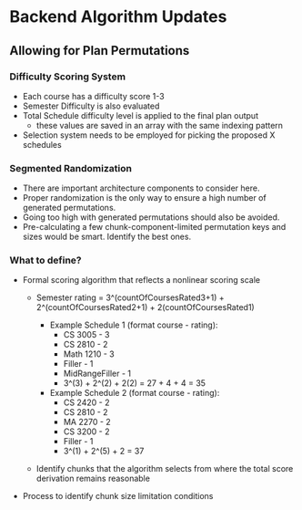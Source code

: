# Backend Algorithm Updates

## Allowing for Plan Permutations

### Difficulty Scoring System

- Each course has a difficulty score 1-3
- Semester Difficulty is also evaluated
- Total Schedule difficulty level is applied to the final plan output
  - these values are saved in an array with the same indexing pattern
- Selection system needs to be employed for picking the proposed X schedules

### Segmented Randomization

- There are important architecture components to consider here.
- Proper randomization is the only way to ensure a high number of generated permutations.
- Going too high with generated permutations should also be avoided.
- Pre-calculating a few chunk-component-limited permutation keys and sizes would be smart. Identify the best ones.

### What to define?

- Formal scoring algorithm that reflects a nonlinear scoring scale

  - Semester rating = 3^(countOfCoursesRated3+1) + 2^(countOfCoursesRated2+1) + 2(countOfCoursesRated1)

    - Example Schedule 1 (format course - rating):
      - CS 3005 - 3
      - CS 2810 - 2
      - Math 1210 - 3
      - Filler - 1
      - MidRangeFiller - 1
      - 3^(3) + 2^(2) + 2(2) = 27 + 4 + 4 = 35
    - Example Schedule 2 (format course - rating):
      - CS 2420 - 2
      - CS 2810 - 2
      - MA 2270 - 2
      - CS 3200 - 2
      - Filler - 1
      - 3^(1) + 2^(5) + 2 = 37

  - Identify chunks that the algorithm selects from where the total score derivation remains reasonable

- Process to identify chunk size limitation conditions
